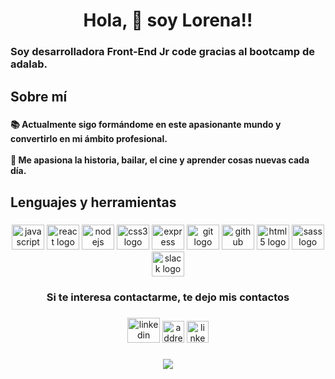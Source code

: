 <h1 align="center">Hola, 👋 soy Lorena!!</h1>

###

<h3 align="left">Soy  desarrolladora Front-End Jr code gracias al bootcamp de adalab.</h3>

###

<h2 align="left">Sobre mí</h2>

###

<h4 align="left">📚  Actualmente sigo formándome en este apasionante mundo y convertirlo en mi ámbito profesional.<br><br>💫  Me apasiona la historia, bailar, el cine y aprender cosas nuevas cada día.</h4>

###

<h2 align="left">Lenguajes y herramientas</h2>

###

<div align="center">
  <img src="https://cdn.jsdelivr.net/gh/devicons/devicon/icons/javascript/javascript-original.svg" height="40" width="52" alt="javascript logo"  />
  <img src="https://cdn.jsdelivr.net/gh/devicons/devicon/icons/react/react-original.svg" height="40" width="52" alt="react logo"  />
  <img src="https://cdn.jsdelivr.net/gh/devicons/devicon/icons/nodejs/nodejs-original.svg" height="40" width="52" alt="nodejs logo"  />
  <img src="https://cdn.jsdelivr.net/gh/devicons/devicon/icons/css3/css3-original.svg" height="40" width="52" alt="css3 logo"  />
  <img src="https://cdn.jsdelivr.net/gh/devicons/devicon/icons/express/express-original.svg" height="40" width="52" alt="express logo"  />
  <img src="https://cdn.jsdelivr.net/gh/devicons/devicon/icons/git/git-original.svg" height="40" width="52" alt="git logo"  />
  <img src="https://cdn.jsdelivr.net/gh/devicons/devicon/icons/github/github-original.svg" height="40" width="52" alt="github logo"  />
  <img src="https://cdn.jsdelivr.net/gh/devicons/devicon/icons/html5/html5-original.svg" height="40" width="52" alt="html5 logo"  />
  <img src="https://cdn.jsdelivr.net/gh/devicons/devicon/icons/sass/sass-original.svg" height="40" width="52" alt="sass logo"  />
  <img src="https://cdn.jsdelivr.net/gh/devicons/devicon/icons/slack/slack-original.svg" height="40" width="52" alt="slack logo"  />
</div>

###

<h3 align="center">Si te interesa contactarme, te dejo mis contactos</h3>

###

<div align="center">
  <img src="https://raw.githubusercontent.com/maurodesouza/profile-readme-generator/master/src/assets/icons/social/linkedin/default.svg" width="52" height="40" alt="linkedin logo"  />
  <a href="mailto:lorenagomezperez@gmail.com" target="_blank" title="Correo electrónico"><img src="./images/contact/address.png" alt="address" width="35"></a> 
  <a href="https://www.linkedin.com/in/lorena-gomez-perez/" target="_blank" title="Perfil de Linkedin"><img src="./images/contact/linkedin.png" alt="linkedin" width="35"></a>
</p>

</div>

###

<div align="left">
</div>

###

<div align="center">
  <img src="https://profile-counter.glitch.me/Lorena/count.svg?"  />
</div>

###

<div align="left">
</div>

###



###
